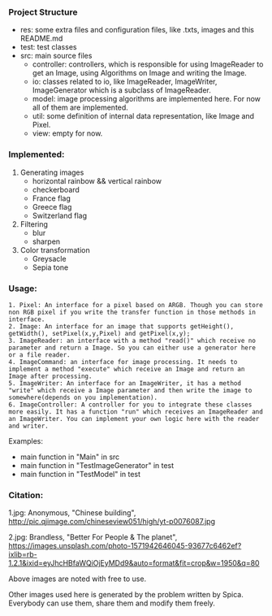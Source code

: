 ### Project Structure

- res: some extra files and configuration files, like .txts, images and this README.md
- test: test classes
- src: main source files
  - controller: controllers, which is responsible for using ImageReader to get an Image, using Algorithms on Image and writing the Image. 
  - io: classes related to io, like ImageReader, ImageWriter, ImageGenerator which is a subclass of ImageReader.
  - model: image processing algorithms are implemented here. For now all of them are implemented.
  - util: some definition of internal data representation, like Image and Pixel.
  - view: empty for now.

### Implemented:

1. Generating images
   - horizontal rainbow && vertical rainbow
   - checkerboard
   - France flag
   - Greece flag
   - Switzerland flag
2. Filtering
   - blur
   - sharpen
3. Color transformation
   - Greysacle
   - Sepia tone

### Usage:

	1. Pixel: An interface for a pixel based on ARGB. Though you can store non RGB pixel if you write the transfer function in those methods in interface.
 	2. Image: An interface for an image that supports getHeight(), getWidth(), setPixel(x,y,Pixel) and getPixel(x,y); 
 	3. ImageReader: an interface with a method "read()" which receive no parameter and return a Image. So you can either use a generator here or a file reader.
 	4. ImageCommand: an interface for image processing. It needs to implement a method "execute" which receive an Image and return an Image after processing.
 	5. ImageWriter: An interface for an ImageWriter, it has a method "write" which receive a Image parameter and then write the image to somewhere(depends on you implementation).
 	6. ImageController: A controller for you to integrate these classes more easily. It has a function "run" which receives an ImageReader and an ImageWriter. You can implement your own logic here with the reader and writer.  

Examples: 

+ main function in "Main" in src
+ main function in "TestImageGenerator" in test
+ main function in "TestModel" in test 

### Citation:

1.jpg: Anonymous, "Chinese building",  http://pic.qjimage.com/chineseview051/high/yt-p0076087.jpg 

2.jpg: Brandless, "Better For People & The planet",  https://images.unsplash.com/photo-1571942646045-93677c6462ef?ixlib=rb-1.2.1&ixid=eyJhcHBfaWQiOjEyMDd9&auto=format&fit=crop&w=1950&q=80 

Above images are noted with free to use.

Other images used here is generated by the problem written by Spica. Everybody can use them, share them and modify them freely.